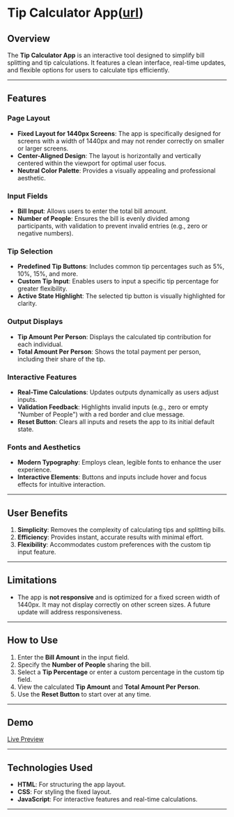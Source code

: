 # Tip Calculator App([url](https://cgnnanna.github.io/tip-calculator-app/))

## Overview
The **Tip Calculator App** is an interactive tool designed to simplify bill splitting and tip calculations. It features a clean interface, real-time updates, and flexible options for users to calculate tips efficiently.

---

## Features

### Page Layout
- **Fixed Layout for 1440px Screens**: The app is specifically designed for screens with a width of 1440px and may not render correctly on smaller or larger screens.
- **Center-Aligned Design**: The layout is horizontally and vertically centered within the viewport for optimal user focus.
- **Neutral Color Palette**: Provides a visually appealing and professional aesthetic.

### Input Fields
- **Bill Input**: Allows users to enter the total bill amount.
- **Number of People**: Ensures the bill is evenly divided among participants, with validation to prevent invalid entries (e.g., zero or negative numbers).

### Tip Selection
- **Predefined Tip Buttons**: Includes common tip percentages such as 5%, 10%, 15%, and more.
- **Custom Tip Input**: Enables users to input a specific tip percentage for greater flexibility.
- **Active State Highlight**: The selected tip button is visually highlighted for clarity.

### Output Displays
- **Tip Amount Per Person**: Displays the calculated tip contribution for each individual.
- **Total Amount Per Person**: Shows the total payment per person, including their share of the tip.

### Interactive Features
- **Real-Time Calculations**: Updates outputs dynamically as users adjust inputs.
- **Validation Feedback**: Highlights invalid inputs (e.g., zero or empty "Number of People") with a red border and clue message.
- **Reset Button**: Clears all inputs and resets the app to its initial default state.

### Fonts and Aesthetics
- **Modern Typography**: Employs clean, legible fonts to enhance the user experience.
- **Interactive Elements**: Buttons and inputs include hover and focus effects for intuitive interaction.

---

## User Benefits
1. **Simplicity**: Removes the complexity of calculating tips and splitting bills.
2. **Efficiency**: Provides instant, accurate results with minimal effort.
3. **Flexibility**: Accommodates custom preferences with the custom tip input feature.

---

## Limitations
- The app is **not responsive** and is optimized for a fixed screen width of 1440px. It may not display correctly on other screen sizes. A future update will address responsiveness.

---

## How to Use
1. Enter the **Bill Amount** in the input field.
2. Specify the **Number of People** sharing the bill.
3. Select a **Tip Percentage** or enter a custom percentage in the custom tip field.
4. View the calculated **Tip Amount** and **Total Amount Per Person**.
5. Use the **Reset Button** to start over at any time.

---

## Demo
[Live Preview](https://cgnnanna.github.io/tip-calculator-app/)

---

## Technologies Used
- **HTML**: For structuring the app layout.
- **CSS**: For styling the fixed layout.
- **JavaScript**: For interactive features and real-time calculations.

---

